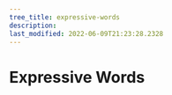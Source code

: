 ```yaml
---
tree_title: expressive-words
description: 
last_modified: 2022-06-09T21:23:28.2328
---
```


# Expressive Words
